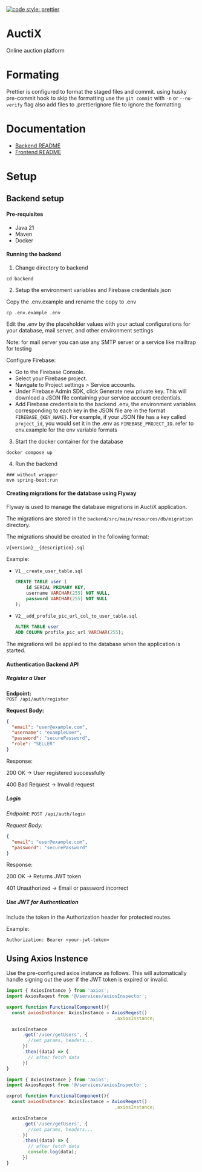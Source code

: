[![code style: prettier](https://img.shields.io/badge/code_style-prettier-ff69b4.svg?style=flat-square)](https://github.com/prettier/prettier)



# AuctiX
Online auction platform
# Formating
Prettier is configured to format the staged files and commit. using husky pre-commit hook
to skip the formatting use the `git commit` with `-n` or `--no-verify` flag also add files to .prettierignore file to ignore the formatting

# Documentation

- [Backend README](./docs/backend/README.md)
- [Frontend README](./docs/frontend/README.md)

# Setup

## Backend setup

#### Pre-requisites
- Java 21
- Maven
- Docker

#### Running the backend

1. Change directory to backend
```shell
cd backend
```

2. Setup the environment variables and Firebase credentials json

Copy the .env.example and rename the copy to .env
```shell
cp .env.example .env
```

Edit the .env by the placeholder values with your actual configurations for your database, mail server, and other environment settings 

Note: for mail server you can use any SMTP server or a service like mailtrap for testing

Configure Firebase:
  - Go to the Firebase Console.
  - Select your Firebase project.
  - Navigate to Project settings > Service accounts.
  - Under Firebase Admin SDK, click Generate new private key. This will download a JSON file containing your service account credentials.
  - Add Firebase credentials to the backend .env, the environment variables corresponding to each key in the JSON file are in the format 
  `FIREBASE_{KEY_NAME}`. For example, if your JSON file has a key called `project_id`, you would set it in the .env as `FIREBASE_PROJECT_ID`.
   refer to env.example for the env variable formats


3. Start the docker container for the database
```shell
docker compose up
```

4. Run the backend
```shell
### without wrapper
mvn spring-boot:run
```

#### Creating migrations for the database using Flyway

Flyway is used to manage the database migrations in AuctiX application.

The migrations are stored in the `backend/src/main/resources/db/migration` directory.

The migrations should be created in the following format:
```
V{version}__{description}.sql
```

Example: 
- `V1__create_user_table.sql`

    ```sql
    CREATE TABLE user (
        id SERIAL PRIMARY KEY,
        username VARCHAR(255) NOT NULL,
        password VARCHAR(255) NOT NULL
    );
    ```

 
- `V2__add_profile_pic_url_col_to_user_table.sql` 
    
    ```sql
    ALTER TABLE user
    ADD COLUMN profile_pic_url VARCHAR(255);
    ```


The migrations will be applied to the database when the application is started.


#### Authentication Backend API

##### Register a User

**Endpoint:**  
`POST /api/auth/register`

**Request Body:**
```json
{
  "email": "user@example.com",
  "username": "exampleUser",
  "password": "securePassword",
  "role": "SELLER"
}
```

Response:

200 OK → User registered successfully

400 Bad Request → Invalid request

##### Login

*Endpoint:*
`POST /api/auth/login`

*Request Body:*
```json
{
  "email": "user@example.com",
  "password": "securePassword"
}
```
Response:

200 OK → Returns JWT token

401 Unauthorized → Email or password incorrect

##### Use JWT for Authentication

Include the token in the Authorization header for protected routes.

Example:

`Authorization: Bearer <your-jwt-token>`

## Using Axios Instence

Use the pre-configured axios instance as follows.
This will automatically handle signing out the user if the JWT token is expired or invalid.

```js
import { AxiosInstance } from 'axios';
import AxiosReqest from '@/services/axiosInspector';

export function FunctionalComponent(){
  const axiosInstance: AxiosInstance = AxiosReqest()
                                        .axiosInstance;

  axiosInstance
      .get('/user/getUsers', {
        //set params, headers...
      })
      .then((data) => {
        // after fetch data
      })
}
```

```js
import { AxiosInstance } from 'axios';
import AxiosReqest from '@/services/axiosInspector';

exprot function FunctionalComponent(){
  const axiosInstance: AxiosInstance = AxiosReqest()
                                        .axiosInstance;

  axiosInstance
      .get('/user/getUsers', {
        //set params, headers...
      })
      .then((data) => {
        // after fetch data
        console.log(data);
      })
}
```